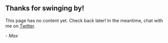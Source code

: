 ## Thanks for swinging by!

This page has no content yet. Check back later! In the meantime, chat with me on [Twitter](https://twitter.com/maximedale).

*- Max*
